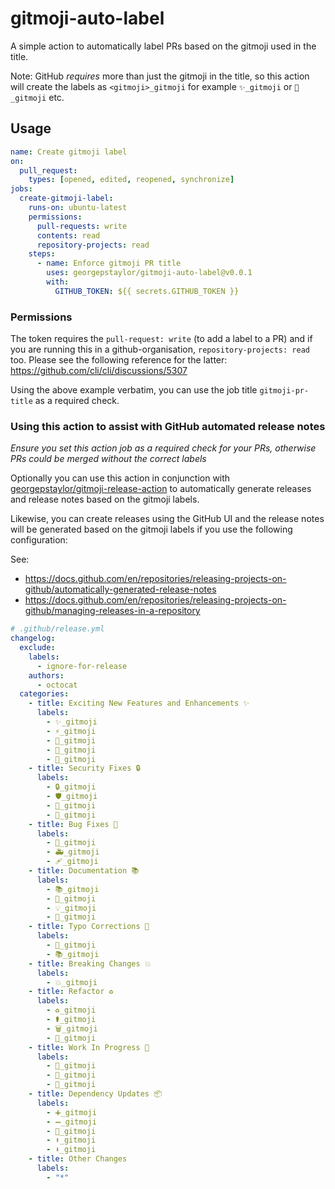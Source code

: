 # gitmoji-auto-label

A simple action to automatically label PRs based on the gitmoji used in the title.

Note: GitHub _requires_ more than just the gitmoji in the title, so this action will create the labels
as `<gitmoji>_gitmoji` for example `✨_gitmoji` or `🐛_gitmoji` etc.

## Usage
```yaml
name: Create gitmoji label
on:
  pull_request:
    types: [opened, edited, reopened, synchronize]
jobs:
  create-gitmoji-label:
    runs-on: ubuntu-latest
    permissions:
      pull-requests: write
      contents: read
      repository-projects: read
    steps:
      - name: Enforce gitmoji PR title
        uses: georgepstaylor/gitmoji-auto-label@v0.0.1
        with:
          GITHUB_TOKEN: ${{ secrets.GITHUB_TOKEN }}
```

### Permissions
The token requires the `pull-request: write` (to add a label to a PR) and if you are running this in a github-organisation, `repository-projects: read` too. Please see the following reference for the latter: https://github.com/cli/cli/discussions/5307

Using the above example verbatim, you can use the job title `gitmoji-pr-title` as a required check.

### Using this action to assist with GitHub automated release notes

_Ensure you set this action job as a required check for your PRs, otherwise PRs could be merged without the correct labels_

Optionally you can use this action in conjunction with [georgepstaylor/gitmoji-release-action](https://github.com/georgepstaylor/gitmoji-release-action) to automatically generate releases and release notes based on the gitmoji labels.

Likewise, you can create releases using the GitHub UI and the release notes will be generated based on the gitmoji labels if you use the following configuration:

See: 
- https://docs.github.com/en/repositories/releasing-projects-on-github/automatically-generated-release-notes
- https://docs.github.com/en/repositories/releasing-projects-on-github/managing-releases-in-a-repository

```yaml
# .github/release.yml
changelog:
  exclude:
    labels:
      - ignore-for-release
    authors:
      - octocat
  categories:
    - title: Exciting New Features and Enhancements ✨
      labels:
        - ✨_gitmoji
        - ⚡_gitmoji
        - 🚀_gitmoji
        - 🎉_gitmoji
        - 🥚_gitmoji
    - title: Security Fixes 🔒
      labels:
        - 🔒_gitmoji
        - 🛡️_gitmoji
        - 🛂_gitmoji
        - 🔐_gitmoji
    - title: Bug Fixes 🐛
      labels:
        - 🐛_gitmoji
        - 🚑_gitmoji
        - 🩹_gitmoji
    - title: Documentation 📚
      labels:
        - 📚_gitmoji
        - 📝_gitmoji
        - 💡_gitmoji
        - 📄_gitmoji
    - title: Typo Corrections 📝
      labels:
        - 📝_gitmoji
        - 📚_gitmoji
    - title: Breaking Changes 💥
      labels:
        - 💥_gitmoji
    - title: Refactor ♻️
      labels:
        - ♻️_gitmoji
        - ⚰️_gitmoji
        - 🗑️_gitmoji
        - 🚚_gitmoji
    - title: Work In Progress 🚧
      labels:
        - 🚧_gitmoji
        - 🍺_gitmoji
        - 💩_gitmoji
    - title: Dependency Updates 📦
      labels:
        - ➕_gitmoji
        - ➖_gitmoji
        - 📌_gitmoji
        - ⬆️_gitmoji
        - ⬇️_gitmoji
    - title: Other Changes
      labels:
        - "*"
```
